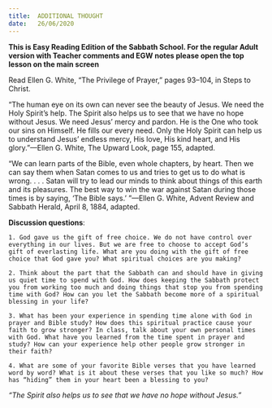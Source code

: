 ```yaml
---
title:  ADDITIONAL THOUGHT
date:   26/06/2020
---
```


**This is Easy Reading Edition of the Sabbath School. For the regular Adult version with Teacher comments and EGW notes please open the top lesson on the main screen** 

Read Ellen G. White, “The Privilege of Prayer,” pages 93–104, in Steps to Christ.

“The human eye on its own can never see the beauty of Jesus. We need the Holy Spirit’s help. The Spirit also helps us to see that we have no hope without Jesus. We need Jesus’ mercy and pardon. He is the One who took our sins on Himself. He fills our every need. Only the Holy Spirit can help us to understand Jesus’ endless mercy, His love, His kind heart, and His glory.”—Ellen G. White, The Upward Look, page 155, adapted.

“We can learn parts of the Bible, even whole chapters, by heart. Then we can say them when Satan comes to us and tries to get us to do what is wrong. . . . Satan will try to lead our minds to think about things of this earth and its pleasures. The best way to win the war against Satan during those times is by saying, ‘The Bible says.’ ”—Ellen G. White, Advent Review and Sabbath Herald, April 8, 1884, adapted.

**Discussion questions**:

`1. God gave us the gift of free choice. We do not have control over everything in our lives. But we are free to choose to accept God’s gift of everlasting life. What are you doing with the gift of free choice that God gave you? What spiritual choices are you making?`

`2. Think about the part that the Sabbath can and should have in giving us quiet time to spend with God. How does keeping the Sabbath protect you from working too much and doing things that stop you from spending time with God? How can you let the Sabbath become more of a spiritual blessing in your life?`

`3. What has been your experience in spending time alone with God in prayer and Bible study? How does this spiritual practice cause your faith to grow stronger? In class, talk about your own personal times with God. What have you learned from the time spent in prayer and study? How can your experience help other people grow stronger in their faith?`

`4. What are some of your favorite Bible verses that you have learned word by word? What is it about these verses that you like so much? How has “hiding” them in your heart been a blessing to you?`

_“The Spirit also helps us to see that we have no hope without Jesus.”_
